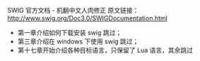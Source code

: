 SWIG 官方文档 - 机翻中文人肉修正
原文链接：http://www.swig.org/Doc3.0/SWIGDocumentation.html
- 第一章介绍如何下载安装 swig 跳过；
- 第三章介绍在 windows 下使用 swig 跳过；
- 第十七章开始介绍各种目标语言，只保留了 Lua 语言，其余跳过
